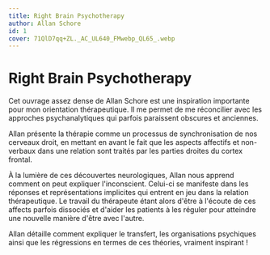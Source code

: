 ```yaml
---
title: Right Brain Psychotherapy
author: Allan Schore
id: 1
cover: 71QlD7qq+ZL._AC_UL640_FMwebp_QL65_.webp
---
```

# Right Brain Psychotherapy

Cet ouvrage assez dense de Allan Schore est une inspiration importante pour mon orientation thérapeutique. Il me permet de me réconcilier avec les approches psychanalytiques qui parfois paraissent obscures et anciennes.

Allan présente la thérapie comme un processus de synchronisation de nos cerveaux droit, en mettant en avant le fait que les aspects affectifs et non-verbaux dans une relation sont traités par les parties droites du cortex frontal.

À la lumière de ces découvertes neurologiques, Allan nous apprend comment on peut expliquer l'inconscient. Celui-ci se manifeste dans les réponses et représentations implicites qui entrent en jeu dans la relation thérapeutique. Le travail du thérapeute étant alors d'être à l'écoute de ces affects parfois dissociés et d'aider les patients à les réguler pour atteindre une nouvelle manière d'être avec l'autre.

Allan détaille comment expliquer le transfert, les organisations psychiques ainsi que les régressions en termes de ces théories, vraiment inspirant !
